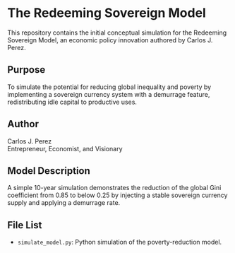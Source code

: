 # The Redeeming Sovereign Model

This repository contains the initial conceptual simulation for the Redeeming Sovereign Model, an economic policy innovation authored by Carlos J. Perez.

## Purpose
To simulate the potential for reducing global inequality and poverty by implementing a sovereign currency system with a demurrage feature, redistributing idle capital to productive uses.

## Author
Carlos J. Perez  
Entrepreneur, Economist, and Visionary

## Model Description
A simple 10-year simulation demonstrates the reduction of the global Gini coefficient from 0.85 to below 0.25 by injecting a stable sovereign currency supply and applying a demurrage rate.

## File List
- `simulate_model.py`: Python simulation of the poverty-reduction model.

